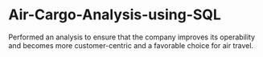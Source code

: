 # Air-Cargo-Analysis-using-SQL
Performed an analysis to ensure that the company improves its operability and becomes more customer-centric and a favorable choice for air travel.
